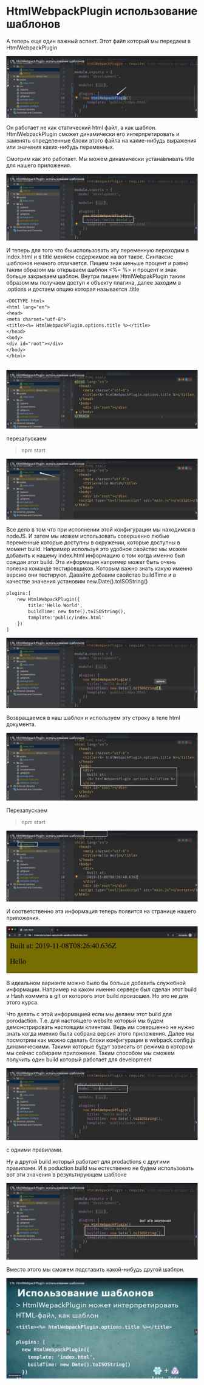 # HtmlWebpackPlugin использование шаблонов

А теперь еще один важный аспект. Этот файл который мы передаем в HtmlWebpackPlugin

![](../img/build__the__react__webpack__app/plugins__using/001.jpg)

Он работает не как статический html файл, а как шаблон. HtmlWebpackPlugin сможет динамически его интерпретировать и заменять определенные блоки этого файла на какие-нибудь выражения или значения каких-нибудь переменных.

Смотрим как это работает. Мы можем динамически устанавливать title для нашего приложения.

![](../img/build__the__react__webpack__app/plugins__using/002.jpg)

И теперь для того что бы использовать эту переменную переходим в index.html и в title меняем содержимое на вот такое. Синтаксис шаблонов немного отличается.
Пишем знак меньше процент и равно таким образом мы открываем шаблон <%= %> и процент и знак больше закрываем шаблон.
Внутри пишем HtmlWebpakPlugin таким образом мы получаем доступ к объекту плагина, далее заходим в .options и достаем опцию которая называется .title

```
<DOCTYPE html>
<html lang="en">
<head>
<meta charset="utf-8">
<title><%= HtmlWebpackPlugin.options.title %></title>
</head>
<body>
<div id="root"></div>
</body>
</html>


```

![](../img/build__the__react__webpack__app/plugins__using/003.jpg)

перезапускаем

> npm start

![](../img/build__the__react__webpack__app/plugins__using/004.jpg)

Все дело в том что при исполнении этой конфигурации мы находимся в nodeJS. И затем мы можем использовать совершенно любые переменные которые доступны в окружении, которые доступны в момент build.
Например используя это удобное свойство мы можем добавить к нашему index.html информацию о том когда именно был сождан этот build. Эта информация например может быть очень полезна команде тестировщиков. Которым важно знать какую именно версию они тестируют.
Давайте добавим свойство buildTime и в качестве значения установим new.Date().toISOString()

```
plugins:[
    new HtmlWebpackPlugin({
        title:'Hello World',
        buildTime: new Date().toISOString(),
        tamplate:'public/index.html'
    })
]

```

![](../img/build__the__react__webpack__app/plugins__using/005.jpg)

Возвращаемся в наш шаблон и используем эту строку в теле html документа.

![](../img/build__the__react__webpack__app/plugins__using/006.jpg)

Перезапускаем
> npm start

![](../img/build__the__react__webpack__app/plugins__using/007.jpg)

И соответственно эта информация теперь появится на странице нашего приложения.

![](../img/build__the__react__webpack__app/plugins__using/008.jpg)

В идеальном варианте можно было бы больше добавить служебной информации. Например на каком именно сервере был сделан этот build и Hash коммита в git от которого этот build произошел. Но это не для этого курса.

Что делать с этой информацией если мы делаем этот build для porodaction. Т.е. для настоящего website который мы будем демонстрировать настоящим клиентам. Ведь им совершенно не нужно знать когда именно была собрана версия этого приложения. Далее мы посмотрим как можно сделать блоки конфигурации в webpack.config.js динамическими. Такими которые будут зависить от режима в котором мы сейчас собираем приложение.
Таким способом мы сможем получить один build который работает для development

![](../img/build__the__react__webpack__app/plugins__using/009.jpg)

c одними правилами.

Ну а другой build который работает для prodactions c другими правилами. И в poduction build мы естественно не будем использовать вот эти значения в результирующем шаблоне

![](../img/build__the__react__webpack__app/plugins__using/010.jpg)

Вместо этого мы сможем подставить какой-нибудь другой шаблон.

![](../img/build__the__react__webpack__app/plugins__using/011.jpg)

